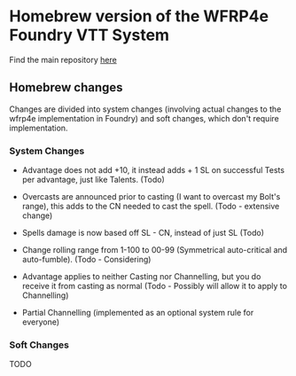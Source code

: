 # Homebrew version of the WFRP4e Foundry VTT System
Find the main repository [here](https://github.com/CatoThe1stElder/WFRP-4th-Edition-FoundryVTT)

## Homebrew changes
Changes are divided into system changes (involving actual changes to the wfrp4e implementation in Foundry) and soft changes, which don't require implementation.

### System Changes
* Advantage does not add +10, it instead adds + 1 SL on successful Tests per advantage, just like Talents. (Todo)

* Overcasts are announced prior to casting (I want to overcast my Bolt's range), this adds to the CN needed to cast the spell. (Todo - extensive change)

* Spells damage is now based off SL - CN, instead of just SL (Todo)

* Change rolling range from 1-100 to 00-99 (Symmetrical auto-critical and auto-fumble). (Todo - Considering)

* Advantage applies to neither Casting nor Channelling, but you do receive it from casting as normal (Todo - Possibly will allow it to apply to Channelling)

* Partial Channelling (implemented as an optional system rule for everyone)

### Soft Changes
TODO
